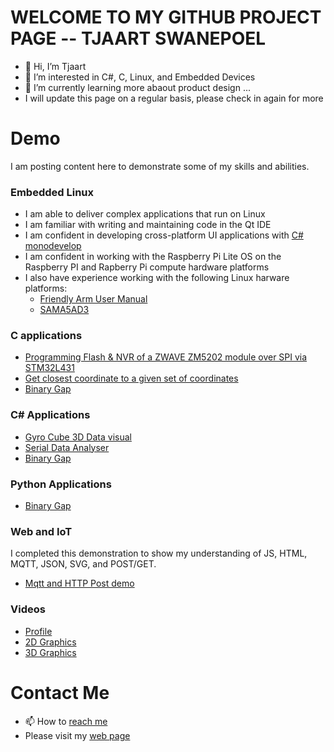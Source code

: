 # WELCOME TO MY GITHUB PROJECT PAGE -- TJAART SWANEPOEL
- 👋 Hi, I’m Tjaart
- 👀 I’m interested in C#, C, Linux, and Embedded Devices
- 🌱 I’m currently learning more abaout product design ...
- I will update this page on a regular basis, please check in again for more


# Demo
I am posting content here to demonstrate some of my skills and abilities.  


### Embedded Linux
 - I am able to deliver complex applications that run on Linux
 - I am familiar with writing and maintaining code in the Qt IDE
 - I am confident in developing cross-platform UI applications with [C# monodevelop](https://www.monodevelop.com/)
 - I am confident in working with the Raspberry Pi Lite OS on the Raspberry PI and Rapberry Pi compute hardware platforms 
 - I also have experience working with the following Linux harware platforms:
      - [Friendly Arm User Manual](https://drive.google.com/file/d/1oycAqawBP5LXR2k4kznN_pqpRAKSmaE2/view?usp=sharing)
      - [SAMA5AD3](https://drive.google.com/file/d/1eLe5A3R8QMKqDcHl8vZGrN2RFSmSkYRA/view?usp=sharing)


### C applications
 - [Programming Flash & NVR of a ZWAVE ZM5202 module over SPI via STM32L431](https://github.com/Tjaart55/zwave.git) 
 - [Get closest coordinate to a given set of coordinates](https://github.com/Tjaart55/DemoProjects-C.git)
 - [Binary Gap](https://github.com/Tjaart55/DemoProjects-C.git)

### C# Applications
- [Gyro Cube 3D Data visual](https://github.com/Tjaart55/DemoProjects-Csharp.git)
- [Serial Data Analyser](https://github.com/Tjaart55/DemoProjects-Csharp.git)
- [Binary Gap](https://github.com/Tjaart55/DemoProjects-Csharp.git)

### Python Applications
- [Binary Gap](https://github.com/Tjaart55/DemoProjects_Python.git)

### Web and IoT
I completed this demonstration to show my understanding of JS, HTML, MQTT, JSON, SVG, and POST/GET.  
- [Mqtt and HTTP Post demo](https://script.google.com/macros/s/AKfycbyrCR84Xatoq2-1yqZxdWhJR-H1MD_IAVEa3RJtGlnwRQn67LUyz6gETz8r4FBh2T6Q/exec)

### Videos
- [Profile](https://youtu.be/dQmrBmqwTiQ)
- [2D Graphics](https://youtu.be/H3IljpnrgXU)
- [3D Graphics](https://youtu.be/YwQEI-VfYTQ)

# Contact Me

- 📫 How to [reach me](tjs.swanepoel@gmail.com)
- Please visit my [web page](https://tjsw.co.za/)

<!---
Tjaart55/Tjaart55 is a ✨ special ✨ repository because its `README.md` (this file) appears on your GitHub profile.
You can click the Preview link to take a look at your changes.


--->

